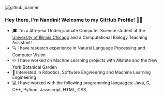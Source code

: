 ![github_banner](https://user-images.githubusercontent.com/95235229/209614480-5a66db82-878b-4642-b671-e5bc6859c5b4.png)

### Hey there, I'm Nandini! Welcome to my GitHub Profile! 🙋‍♀️
- 🎓 I'm a 4th-year Undergraduate Computer Science student at the [University of Illinois Chicago](https://cs.uic.edu/) and a Computational Biology Teaching Assistant!
- 🔍 I have research experience in Natural Language Processing and Computer Vision
- ✏️ I have worked on Machne Learning projects with Allstate and the New York Botanical Garden
- 🤖 Interested in Robotics, Software Engineering and Machine Learning Engineering
- 💻 I have worked with the following programming languages: Java, C, C++, Python, Javascript, HTML, CSS 




<!---
- 🔭 I’m currently working on ...
- 🌱 I’m currently learning ...Machine Organization, Languages and Automata
 👯 I’m looking to collaborate on ...
- 🤔 I’m looking for help with ...
- 💬 Ask me about ...
- 📫 How to reach me: ...
- 😄 Pronouns: ...she/her
- ⚡ Fun fact: ... 
<!---

